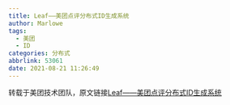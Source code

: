 ```yaml
---
title: Leaf——美团点评分布式ID生成系统
author: Marlowe
tags:
  - 美团
  - ID
categories: 分布式
abbrlink: 53061
date: 2021-08-21 11:26:49
---
```

转载于美团技术团队，原文链接[Leaf——美团点评分布式ID生成系统
](https://tech.meituan.com/2017/04/21/mt-leaf.html)
<!--more-->


